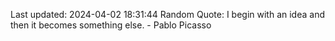 Last updated: 2024-04-02 18:31:44
Random Quote: I begin with an idea and then it becomes something else. - Pablo Picasso